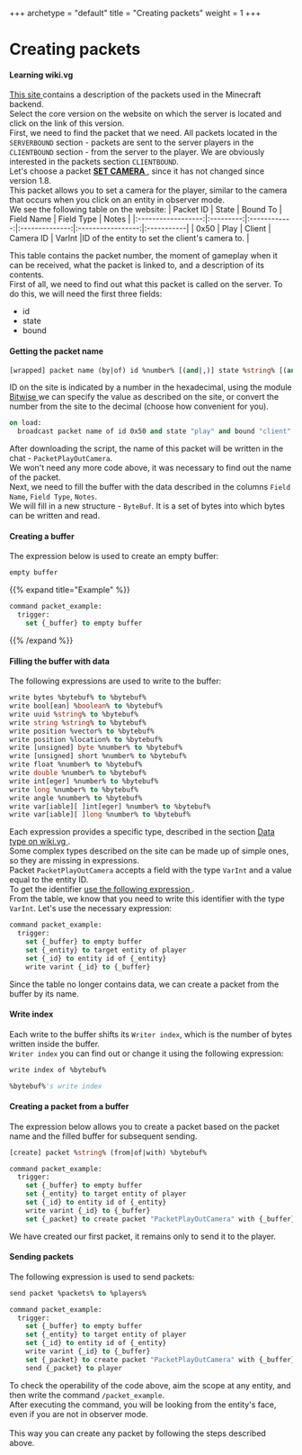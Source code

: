 +++
archetype = "default"
title = "Creating packets"
weight = 1
+++
# Creating packets
#### Learning wiki.vg
[This site <i class="fas fa-link"></i>](https://wiki.vg/Protocol_version_numbers#Release) contains a description of the packets used in the Minecraft backend.\
Select the core version on the website on which the server is located and click on the link of this version.\
First, we need to find the packet that we need. All packets located in the `SERVERBOUND` section - packets are sent to the server players in the `CLIENTBOUND` section - from the server to the player.
We are obviously interested in the packets section `CLIENTBOUND`.\
Let's choose a packet [**SET CAMERA** <i class="fas fa-link"></i>](https://wiki.vg/Protocol#Set_Camera), since it has not changed since version 1.8.\
This packet allows you to set a camera for the player, similar to the camera that occurs when you click on an entity in observer mode.\
We see the following table on the website:
| Packet ID          |   State   |   Bound To   |   Field Name   |     Field Type    | Notes      |
|:------------------:|:---------:|:------------:|:--------------:|:-----------------:|:-----------|
|       0x50       |   Play    |    Client    | Camera ID    |      VarInt       |ID of the entity to set the client's camera to. |

This table contains the packet number, the moment of gameplay when it can be received, what the packet is linked to, and a description of its contents.\
First of all, we need to find out what this packet is called on the server. To do this, we will need the first three fields:
- id
- state
- bound

#### Getting the packet name
```vb
[wrapped] packet name (by|of) id %number% [(and|,)] state %string% [(and|,)] bound %string%
```
ID on the site is indicated by a number in the hexadecimal, using the module [Bitwise <i class="fas fa-link"></i>](../../bitwise/#a-number-in-the-hexadecimal-system)
we can specify the value as described on the site, or convert the number from the site to the decimal (choose how convenient for you).
```vb
on load:
  broadcast packet name of id 0x50 and state "play" and bound "client"
```

After downloading the script, the name of this packet will be written in the chat - `PacketPlayOutCamera`.\
We won't need any more code above, it was necessary to find out the name of the packet.\
Next, we need to fill the buffer with the data described in the columns `Field Name`, `Field Type`, `Notes`.\
We will fill in a new structure - `ByteBuf`. It is a set of bytes into which bytes can be written and read.
#### Creating a buffer
The expression below is used to create an empty buffer:
```vb
empty buffer
```
{{% expand title="Example" %}}
```vb
command packet_example:
  trigger:
    set {_buffer} to empty buffer
```
{{% /expand %}}

#### Filling the buffer with data
The following expressions are used to write to the buffer:
```vb
write bytes %bytebuf% to %bytebuf%
write bool[ean] %boolean% to %bytebuf%
write uuid %string% to %bytebuf%
write string %string% to %bytebuf%
write position %vector% to %bytebuf%
write position %location% to %bytebuf%
write [unsigned] byte %number% to %bytebuf%
write [unsigned] short %number% to %bytebuf%
write float %number% to %bytebuf%
write double %number% to %bytebuf%
write int[eger] %number% to %bytebuf%
write long %number% to %bytebuf%
write angle %number% to %bytebuf%
write var[iable][ ]int[eger] %number% to %bytebuf%
write var[iable][ ]long %number% to %bytebuf%
```
Each expression provides a specific type, described in the section [Data type on wiki.vg <i class="fas fa-link"></i>](https://wiki.vg/Protocol#Data_types).\
Some complex types described on the site can be made up of simple ones, so they are missing in expressions.\
Packet `PacketPlayOutCamera` accepts a field with the type `VarInt` and a value equal to the entity ID.\
To get the identifier [use the following expression <i class="fas fa-link"></i>](./additional/#get-the-entity-id).\
From the table, we know that you need to write this identifier with the type `VarInt`. Let's use the necessary expression:
```vb
command packet_example:
  trigger:
    set {_buffer} to empty buffer
    set {_entity} to target entity of player
    set {_id} to entity id of {_entity}
    write varint {_id} to {_buffer}
```
Since the table no longer contains data, we can create a packet from the buffer by its name.

#### Write index 
Each write to the buffer shifts its `Writer index`, which is the number of bytes written inside the buffer.\
`Writer index` you can find out or change it using the following expression:
```vb
write index of %bytebuf%
```
```vb
%bytebuf%'s write index
```

#### Creating a packet from a buffer
The expression below allows you to create a packet based on the packet name and the filled buffer for subsequent sending.
```vb
[create] packet %string% (from|of|with) %bytebuf%
```
```vb
command packet_example:
  trigger:
    set {_buffer} to empty buffer
    set {_entity} to target entity of player
    set {_id} to entity id of {_entity}
    write varint {_id} to {_buffer}
    set {_packet} to create packet "PacketPlayOutCamera" with {_buffer}
```
We have created our first packet, it remains only to send it to the player.
#### Sending packets
The following expression is used to send packets:
```vb
send packet %packets% to %players%
```
```vb
command packet_example:
  trigger:
    set {_buffer} to empty buffer
    set {_entity} to target entity of player
    set {_id} to entity id of {_entity}
    write varint {_id} to {_buffer}
    set {_packet} to create packet "PacketPlayOutCamera" with {_buffer}
    send {_packet} to player
```

To check the operability of the code above, aim the scope at any entity, and then write the command `/packet_example`.\
After executing the command, you will be looking from the entity's face, even if you are not in observer mode.
\
\
This way you can create any packet by following the steps described above.
